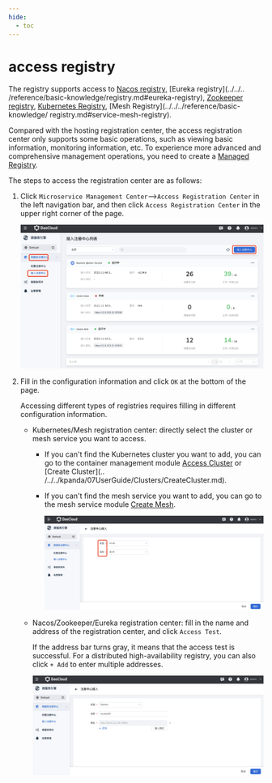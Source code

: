 ```yaml
---
hide:
  - toc
---
```


# access registry

The registry supports access to [Nacos registry](../../../reference/basic-knowledge/registry.md#nacos-registry), [Eureka registry](../../.. /reference/basic-knowledge/registry.md#eureka-registry), [Zookeeper registry](../../../reference/basic-knowledge/registry.md#zookeeper-registry), [Kubernetes Registry](../../../reference/basic-knowledge/registry.md#kubernetes-registry), [Mesh Registry](../../../reference/basic-knowledge/ registry.md#service-mesh-registry).

Compared with the hosting registration center, the access registration center only supports some basic operations, such as viewing basic information, monitoring information, etc. To experience more advanced and comprehensive management operations, you need to create a [Managed Registry](../managed/registry-lcm/create-registry.md).

The steps to access the registration center are as follows:

1. Click `Microservice Management Center`-->`Access Registration Center` in the left navigation bar, and then click `Access Registration Center` in the upper right corner of the page.

    ![Enter the access registration center page](imgs/integrate01.png)

2. Fill in the configuration information and click `OK` at the bottom of the page.

    Accessing different types of registries requires filling in different configuration information.

    - Kubernetes/Mesh registration center: directly select the cluster or mesh service you want to access.

        - If you can't find the Kubernetes cluster you want to add, you can go to the container management module [Access Cluster](../../../kpanda/07UserGuide/Clusters/JoinACluster.md) or [Create Cluster](.. /../../kpanda/07UserGuide/Clusters/CreateCluster.md).

        - If you can't find the mesh service you want to add, you can go to the mesh service module [Create Mesh](../../../mspider/03UserGuide/servicemesh/README.md).

            ![Integrate Mesh/Kubernetes](imgs/integrate03.png)

    - Nacos/Zookeeper/Eureka registration center: fill in the name and address of the registration center, and click `Access Test`.

        If the address bar turns gray, it means that the access test is successful. For a distributed high-availability registry, you can also click `+ Add` to enter multiple addresses.

        ![Access Nacos/Zookeeper/Eureka](imgs/integrate02.png)